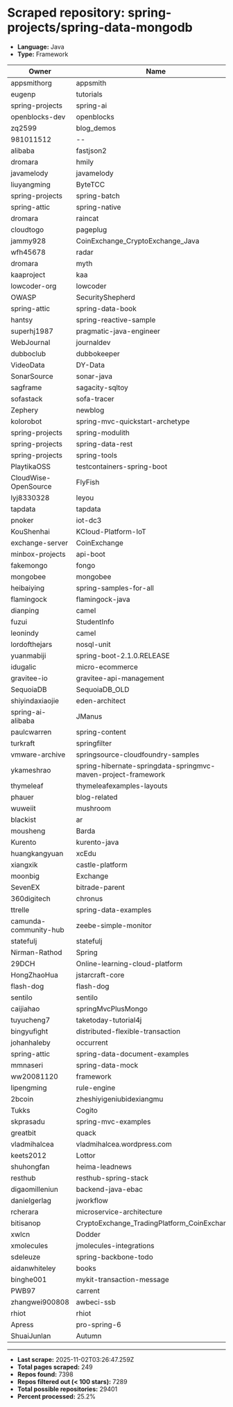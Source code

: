# Scraped repository: spring-projects/spring-data-mongodb
* **Language:** Java
* **Type:** Framework

| Owner | Name | Stars | Forks | URL |
|---|---|---|---|---|
| appsmithorg | appsmith | 38346 | 4321 | [link](https://github.com/appsmithorg/appsmith) |
| eugenp | tutorials | 37289 | 54047 | [link](https://github.com/eugenp/tutorials) |
| spring-projects | spring-ai | 7057 | 1987 | [link](https://github.com/spring-projects/spring-ai) |
| openblocks-dev | openblocks | 6155 | 396 | [link](https://github.com/openblocks-dev/openblocks) |
| zq2599 | blog_demos | 4728 | 1904 | [link](https://github.com/zq2599/blog_demos) |
| 981011512 | -- | 4633 | 2254 | [link](https://github.com/981011512/--) |
| alibaba | fastjson2 | 4183 | 540 | [link](https://github.com/alibaba/fastjson2) |
| dromara | hmily | 4173 | 1404 | [link](https://github.com/dromara/hmily) |
| javamelody | javamelody | 3029 | 754 | [link](https://github.com/javamelody/javamelody) |
| liuyangming | ByteTCC | 2894 | 911 | [link](https://github.com/liuyangming/ByteTCC) |
| spring-projects | spring-batch | 2876 | 2451 | [link](https://github.com/spring-projects/spring-batch) |
| spring-attic | spring-native | 2716 | 348 | [link](https://github.com/spring-attic/spring-native) |
| dromara | raincat | 1911 | 658 | [link](https://github.com/dromara/raincat) |
| cloudtogo | pageplug | 1907 | 326 | [link](https://github.com/cloudtogo/pageplug) |
| jammy928 | CoinExchange_CryptoExchange_Java | 1605 | 1261 | [link](https://github.com/jammy928/CoinExchange_CryptoExchange_Java) |
| wfh45678 | radar | 1565 | 500 | [link](https://github.com/wfh45678/radar) |
| dromara | myth | 1486 | 595 | [link](https://github.com/dromara/myth) |
| kaaproject | kaa | 1431 | 469 | [link](https://github.com/kaaproject/kaa) |
| lowcoder-org | lowcoder | 1410 | 282 | [link](https://github.com/lowcoder-org/lowcoder) |
| OWASP | SecurityShepherd | 1408 | 490 | [link](https://github.com/OWASP/SecurityShepherd) |
| spring-attic | spring-data-book | 1380 | 1133 | [link](https://github.com/spring-attic/spring-data-book) |
| hantsy | spring-reactive-sample | 1358 | 463 | [link](https://github.com/hantsy/spring-reactive-sample) |
| superhj1987 | pragmatic-java-engineer | 1344 | 235 | [link](https://github.com/superhj1987/pragmatic-java-engineer) |
| WebJournal | journaldev | 1334 | 1955 | [link](https://github.com/WebJournal/journaldev) |
| dubboclub | dubbokeeper | 1281 | 681 | [link](https://github.com/dubboclub/dubbokeeper) |
| VideoData | DY-Data | 1255 | 369 | [link](https://github.com/VideoData/DY-Data) |
| SonarSource | sonar-java | 1181 | 704 | [link](https://github.com/SonarSource/sonar-java) |
| sagframe | sagacity-sqltoy | 1144 | 188 | [link](https://github.com/sagframe/sagacity-sqltoy) |
| sofastack | sofa-tracer | 1126 | 383 | [link](https://github.com/sofastack/sofa-tracer) |
| Zephery | newblog | 1098 | 342 | [link](https://github.com/Zephery/newblog) |
| kolorobot | spring-mvc-quickstart-archetype | 1043 | 471 | [link](https://github.com/kolorobot/spring-mvc-quickstart-archetype) |
| spring-projects | spring-modulith | 1019 | 174 | [link](https://github.com/spring-projects/spring-modulith) |
| spring-projects | spring-data-rest | 938 | 563 | [link](https://github.com/spring-projects/spring-data-rest) |
| spring-projects | spring-tools | 925 | 219 | [link](https://github.com/spring-projects/spring-tools) |
| PlaytikaOSS | testcontainers-spring-boot | 872 | 244 | [link](https://github.com/PlaytikaOSS/testcontainers-spring-boot) |
| CloudWise-OpenSource | FlyFish | 869 | 192 | [link](https://github.com/CloudWise-OpenSource/FlyFish) |
| lyj8330328 | leyou | 636 | 436 | [link](https://github.com/lyj8330328/leyou) |
| tapdata | tapdata | 610 | 126 | [link](https://github.com/tapdata/tapdata) |
| pnoker | iot-dc3 | 604 | 205 | [link](https://github.com/pnoker/iot-dc3) |
| KouShenhai | KCloud-Platform-IoT | 594 | 145 | [link](https://github.com/KouShenhai/KCloud-Platform-IoT) |
| exchange-server | CoinExchange | 570 | 309 | [link](https://github.com/exchange-server/CoinExchange) |
| minbox-projects | api-boot | 545 | 150 | [link](https://github.com/minbox-projects/api-boot) |
| fakemongo | fongo | 526 | 157 | [link](https://github.com/fakemongo/fongo) |
| mongobee | mongobee | 503 | 168 | [link](https://github.com/mongobee/mongobee) |
| heibaiying | spring-samples-for-all | 478 | 247 | [link](https://github.com/heibaiying/spring-samples-for-all) |
| flamingock | flamingock-java | 475 | 65 | [link](https://github.com/flamingock/flamingock-java) |
| dianping | camel | 453 | 172 | [link](https://github.com/dianping/camel) |
| fuzui | StudentInfo | 409 | 111 | [link](https://github.com/fuzui/StudentInfo) |
| leonindy | camel | 408 | 114 | [link](https://github.com/leonindy/camel) |
| lordofthejars | nosql-unit | 384 | 121 | [link](https://github.com/lordofthejars/nosql-unit) |
| yuanmabiji | spring-boot-2.1.0.RELEASE | 361 | 121 | [link](https://github.com/yuanmabiji/spring-boot-2.1.0.RELEASE) |
| idugalic | micro-ecommerce | 353 | 189 | [link](https://github.com/idugalic/micro-ecommerce) |
| gravitee-io | gravitee-api-management | 333 | 90 | [link](https://github.com/gravitee-io/gravitee-api-management) |
| SequoiaDB | SequoiaDB_OLD | 333 | 123 | [link](https://github.com/SequoiaDB/SequoiaDB_OLD) |
| shiyindaxiaojie | eden-architect | 320 | 81 | [link](https://github.com/shiyindaxiaojie/eden-architect) |
| spring-ai-alibaba | JManus | 300 | 79 | [link](https://github.com/spring-ai-alibaba/JManus) |
| paulcwarren | spring-content | 293 | 72 | [link](https://github.com/paulcwarren/spring-content) |
| turkraft | springfilter | 261 | 38 | [link](https://github.com/turkraft/springfilter) |
| vmware-archive | springsource-cloudfoundry-samples | 260 | 180 | [link](https://github.com/vmware-archive/springsource-cloudfoundry-samples) |
| ykameshrao | spring-hibernate-springdata-springmvc-maven-project-framework | 258 | 187 | [link](https://github.com/ykameshrao/spring-hibernate-springdata-springmvc-maven-project-framework) |
| thymeleaf | thymeleafexamples-layouts | 255 | 175 | [link](https://github.com/thymeleaf/thymeleafexamples-layouts) |
| phauer | blog-related | 250 | 115 | [link](https://github.com/phauer/blog-related) |
| wuweiit | mushroom | 221 | 185 | [link](https://github.com/wuweiit/mushroom) |
| blackist | ar | 221 | 82 | [link](https://github.com/blackist/ar) |
| mousheng | Barda | 218 | 67 | [link](https://github.com/mousheng/Barda) |
| Kurento | kurento-java | 200 | 128 | [link](https://github.com/Kurento/kurento-java) |
| huangkangyuan | xcEdu | 197 | 81 | [link](https://github.com/huangkangyuan/xcEdu) |
| xiangxik | castle-platform | 196 | 123 | [link](https://github.com/xiangxik/castle-platform) |
| moonbig | Exchange | 193 | 93 | [link](https://github.com/moonbig/Exchange) |
| SevenEX | bitrade-parent | 190 | 112 | [link](https://github.com/SevenEX/bitrade-parent) |
| 360digitech | chronus | 185 | 63 | [link](https://github.com/360digitech/chronus) |
| ttrelle | spring-data-examples | 181 | 162 | [link](https://github.com/ttrelle/spring-data-examples) |
| camunda-community-hub | zeebe-simple-monitor | 177 | 109 | [link](https://github.com/camunda-community-hub/zeebe-simple-monitor) |
| statefulj | statefulj | 175 | 49 | [link](https://github.com/statefulj/statefulj) |
| Nirman-Rathod | Spring | 173 | 146 | [link](https://github.com/Nirman-Rathod/Spring) |
| 29DCH | Online-learning-cloud-platform | 173 | 66 | [link](https://github.com/29DCH/Online-learning-cloud-platform) |
| HongZhaoHua | jstarcraft-core | 172 | 47 | [link](https://github.com/HongZhaoHua/jstarcraft-core) |
| flash-dog | flash-dog | 172 | 108 | [link](https://github.com/flash-dog/flash-dog) |
| sentilo | sentilo | 167 | 67 | [link](https://github.com/sentilo/sentilo) |
| caijiahao | springMvcPlusMongo | 164 | 73 | [link](https://github.com/caijiahao/springMvcPlusMongo) |
| tuyucheng7 | taketoday-tutorial4j | 161 | 6 | [link](https://github.com/tuyucheng7/taketoday-tutorial4j) |
| bingyufight | distributed-flexible-transaction | 152 | 91 | [link](https://github.com/bingyufight/distributed-flexible-transaction) |
| johanhaleby | occurrent | 151 | 18 | [link](https://github.com/johanhaleby/occurrent) |
| spring-attic | spring-data-document-examples | 147 | 98 | [link](https://github.com/spring-attic/spring-data-document-examples) |
| mmnaseri | spring-data-mock | 139 | 43 | [link](https://github.com/mmnaseri/spring-data-mock) |
| ww20081120 | framework | 138 | 74 | [link](https://github.com/ww20081120/framework) |
| lipengming | rule-engine | 138 | 109 | [link](https://github.com/lipengming/rule-engine) |
| 2bcoin | zheshiyigeniubidexiangmu | 137 | 92 | [link](https://github.com/2bcoin/zheshiyigeniubidexiangmu) |
| Tukks | Cogito | 133 | 2 | [link](https://github.com/Tukks/Cogito) |
| skprasadu | spring-mvc-examples | 132 | 198 | [link](https://github.com/skprasadu/spring-mvc-examples) |
| greatbit | quack | 132 | 33 | [link](https://github.com/greatbit/quack) |
| vladmihalcea | vladmihalcea.wordpress.com | 125 | 89 | [link](https://github.com/vladmihalcea/vladmihalcea.wordpress.com) |
| keets2012 | Lottor | 124 | 46 | [link](https://github.com/keets2012/Lottor) |
| shuhongfan | heima-leadnews | 121 | 36 | [link](https://github.com/shuhongfan/heima-leadnews) |
| resthub | resthub-spring-stack | 121 | 65 | [link](https://github.com/resthub/resthub-spring-stack) |
| digaomilleniun | backend-java-ebac | 120 | 58 | [link](https://github.com/digaomilleniun/backend-java-ebac) |
| danielgerlag | jworkflow | 116 | 35 | [link](https://github.com/danielgerlag/jworkflow) |
| rcherara | microservice-architecture | 115 | 57 | [link](https://github.com/rcherara/microservice-architecture) |
| bitisanop | CryptoExchange_TradingPlatform_CoinExchange | 113 | 81 | [link](https://github.com/bitisanop/CryptoExchange_TradingPlatform_CoinExchange) |
| xwlcn | Dodder | 112 | 35 | [link](https://github.com/xwlcn/Dodder) |
| xmolecules | jmolecules-integrations | 110 | 27 | [link](https://github.com/xmolecules/jmolecules-integrations) |
| sdeleuze | spring-backbone-todo | 107 | 50 | [link](https://github.com/sdeleuze/spring-backbone-todo) |
| aidanwhiteley | books | 105 | 28 | [link](https://github.com/aidanwhiteley/books) |
| binghe001 | mykit-transaction-message | 105 | 52 | [link](https://github.com/binghe001/mykit-transaction-message) |
| PWB97 | carrent | 105 | 25 | [link](https://github.com/PWB97/carrent) |
| zhangwei900808 | awbeci-ssb | 104 | 68 | [link](https://github.com/zhangwei900808/awbeci-ssb) |
| rhiot | rhiot | 102 | 23 | [link](https://github.com/rhiot/rhiot) |
| Apress | pro-spring-6 | 101 | 78 | [link](https://github.com/Apress/pro-spring-6) |
| ShuaiJunlan | Autumn | 100 | 73 | [link](https://github.com/ShuaiJunlan/Autumn) |

---
* **Last scrape:** 2025-11-02T03:26:47.259Z
* **Total pages scraped:** 249
* **Repos found:** 7398
* **Repos filtered out (< 100 stars):** 7289
* **Total possible repositories:** 29401
* **Percent processed:** 25.2%

